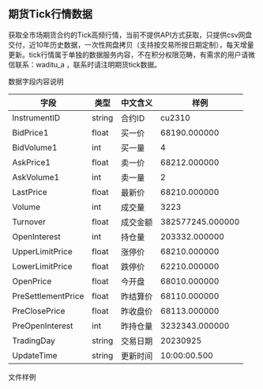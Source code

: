 ## 期货Tick行情数据

获取全市场期货合约的Tick高频行情，当前不提供API方式获取，只提供csv网盘交付，近10年历史数据，一次性网盘拷贝（支持按交易所按日期定制），每天增量更新。tick行情属于单独的数据服务内容，不在积分权限范畴，有需求的用户请微信联系：waditu_a ，联系时请注明期货tick数据。

数据字段内容说明

| 字段 | 类型 | 中文含义 | 样例 |
| --- | --- | --- | --- |
| InstrumentID | string | 合约ID | cu2310 |
| BidPrice1 | float | 买一价 | 68190.000000 |
| BidVolume1 | int | 买一量 | 4 |
| AskPrice1 | float | 卖一价 | 68212.000000 |
| AskVolume1 | int | 卖一量 | 2 |
| LastPrice | float | 最新价 | 68210.000000 |
| Volume | int | 成交量 | 3223 |
| Turnover | float | 成交金额 | 382577245.000000 |
| OpenInterest | int | 持仓量 | 203332.000000 |
| UpperLimitPrice | float | 涨停价 | 68210.000000 |
| LowerLimitPrice | float | 跌停价 | 62210.000000 |
| OpenPrice | float | 今开盘 | 68010.000000 |
| PreSettlementPrice | float | 昨结算价 | 68110.000000 |
| PreClosePrice | float | 昨收盘价 | 68113.000000 |
| PreOpenInterest | int | 昨持仓量 | 3232343.000000 |
| TradingDay | string | 交易日期 | 20230925 |
| UpdateTime | string | 更新时间 | 10:00:00.500 |

文件样例